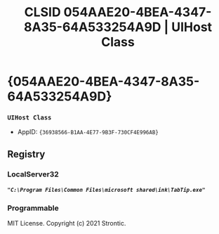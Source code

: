 ﻿---
title: "CLSID 054AAE20-4BEA-4347-8A35-64A533254A9D | UIHost Class"
excerpt: What is COM-Object CLSID 054AAE20-4BEA-4347-8A35-64A533254A9D?
---

# {054AAE20-4BEA-4347-8A35-64A533254A9D}

### `UIHost Class`
* AppID: `{36938566-B1AA-4E77-9B3F-730CF4E996AB}`

## Registry


### LocalServer32

##### `"C:\Program Files\Common Files\microsoft shared\ink\TabTip.exe"`

### Programmable


MIT License. Copyright (c) 2021 Strontic.


